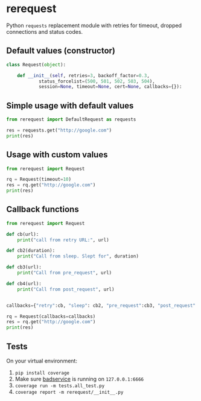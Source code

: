 
# rerequest

Python `requests` replacement module with retries for timeout, dropped connections and status codes.

## Default values (constructor)

```python
class Request(object):

    def __init__(self, retries=3, backoff_factor=0.3,
            status_forcelist=(500, 501, 502, 503, 504),
            session=None, timeout=None, cert=None, callbacks={}):
```

## Simple usage with default values

```python
from rerequest import DefaultRequest as requests

res = requests.get("http://google.com")
print(res)
```
## Usage with custom values

```python
from rerequest import Request

rq = Request(timeout=10)
res = rq.get("http://google.com")
print(res)
```
## Callback functions

```python
from rerequest import Request

def cb(url):
    print("call from retry URL:", url)

def cb2(duration):
    print("Call from sleep. Slept for", duration)

def cb3(url):
    print("Call from pre_request", url)

def cb4(url):
    print("Call from post_request", url)


callbacks={"retry":cb, "sleep": cb2, "pre_request":cb3, "post_request":cb4}

rq = Request(callbacks=callbacks)
res = rq.get("http://google.com")
print(res)

```

## Tests
On your virtual environment:
1. `pip install coverage`
2. Make sure [badservice](https://github.com/diegohce/badservice/releases/download/v0.1.0/badservice-0.1.0-linux_x64.tar.bz2) is running on `127.0.0.1:6666`
3.  `coverage run -m tests.all_test.py`
4.  `coverage report -m rerequest/__init__.py`
